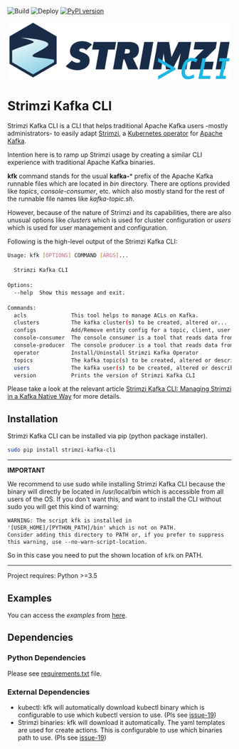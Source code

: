 ![Build](https://github.com/systemcraftsman/strimzi-kafka-cli/workflows/Build/badge.svg) ![Deploy](https://github.com/systemcraftsman/strimzi-kafka-cli/workflows/Deploy/badge.svg) [![PyPI version](https://badge.fury.io/py/strimzi-kafka-cli.svg)](https://badge.fury.io/py/strimzi-kafka-cli)

![strimzi cli](https://raw.githubusercontent.com/systemcraftsman/strimzi-kafka-cli/master/logo/strimzi_cli.png)

# Strimzi Kafka CLI

Strimzi Kafka CLI is a CLI that helps traditional Apache Kafka users
-mostly administrators- to easily adapt [Strimzi](https://strimzi.io/),
a [Kubernetes
operator](https://operatorhub.io/operator/strimzi-kafka-operator) for
[Apache Kafka](https://kafka.apache.org/).

Intention here is to ramp up Strimzi usage by creating a similar CLI
experience with traditional Apache Kafka binaries.

**kfk** command stands for the usual **kafka-**\* prefix of the
Apache Kafka runnable files which are located in *bin* directory. There
are options provided like *topics*, *console-consumer*, etc. which also
mostly stand for the rest of the runnable file names like
*kafka-topic.sh*.

However, because of the nature of Strimzi and its capabilities, there
are also unusual options like *clusters* which is used for
cluster configuration or *users* which is used for user management and
configuration.

Following is the high-level output of the Strimzi Kafka CLI:

``` bash
Usage: kfk [OPTIONS] COMMAND [ARGS]...

  Strimzi Kafka CLI

Options:
  --help  Show this message and exit.

Commands:
  acls              This tool helps to manage ACLs on Kafka.
  clusters          The kafka cluster(s) to be created, altered or...
  configs           Add/Remove entity config for a topic, client, user or...
  console-consumer  The console consumer is a tool that reads data from...
  console-producer  The console producer is a tool that reads data from...
  operator          Install/Uninstall Strimzi Kafka Operator
  topics            The kafka topic(s) to be created, altered or described.
  users             The kafka user(s) to be created, altered or described.
  version           Prints the version of Strimzi Kafka CLI
```

Please take a look at the relevant article [Strimzi Kafka CLI: Managing Strimzi in a Kafka Native Way](https://www.systemcraftsman.com/2020/08/25/strimzi-kafka-cli-managing-strimzi-in-a-kafka-native-way/) for more details.

## Installation

Strimzi Kafka CLI can be installed via pip (python package installer).

``` bash
sudo pip install strimzi-kafka-cli
```

---
**IMPORTANT**

We recommend to use sudo while installing Strimzi Kafka CLI because the binary will directly be located in /usr/local/bin which is accessible from all users of the OS. If you don't want this, and want to install the CLI without sudo you will get this kind of warning:

```
WARNING: The script kfk is installed in '[USER_HOME]/[PYTHON_PATH]/bin' which is not on PATH.
Consider adding this directory to PATH or, if you prefer to suppress this warning, use --no-warn-script-location.
```
  
So in this case you need to put the shown location of `kfk` on PATH.

---

Project requires: Python >=3.5

## Examples

You can access the *examples* from [here](https://github.com/systemcraftsman/strimzi-kafka-cli/tree/master/examples).

## Dependencies
### Python Dependencies
Please see [requirements.txt](https://github.com/systemcraftsman/strimzi-kafka-cli/blob/master/requirements.txt) file.
### External Dependencies
- kubectl: kfk will automatically download kubectl binary which is configurable to use which kubectl version to use. (Pls see [issue-19](https://github.com/systemcraftsman/strimzi-kafka-cli/issues/19))
- Strimzi binaries: kfk will download it automatically. The yaml templates are used for create actions. This is configurable to use which binaries path to use. (Pls see [issue-19](https://github.com/systemcraftsman/strimzi-kafka-cli/issues/19))
